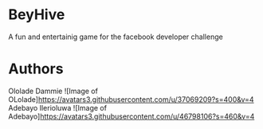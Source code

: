 # BeyHive
 A fun and entertainig game for the facebook developer challenge
# Authors
Ololade Dammie
 ![Image of OLolade]https://avatars3.githubusercontent.com/u/37069209?s=400&v=4
 Adebayo Ilerioluwa
 ![Image of Adebayo]https://avatars3.githubusercontent.com/u/46798106?s=460&v=4
